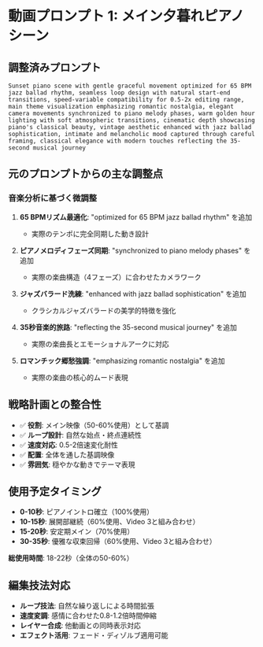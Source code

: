 # 動画プロンプト 1: メイン夕暮れピアノシーン

## 調整済みプロンプト

```
Sunset piano scene with gentle graceful movement optimized for 65 BPM jazz ballad rhythm, seamless loop design with natural start-end transitions, speed-variable compatibility for 0.5-2x editing range, main theme visualization emphasizing romantic nostalgia, elegant camera movements synchronized to piano melody phases, warm golden hour lighting with soft atmospheric transitions, cinematic depth showcasing piano's classical beauty, vintage aesthetic enhanced with jazz ballad sophistication, intimate and melancholic mood captured through careful framing, classical elegance with modern touches reflecting the 35-second musical journey
```

## 元のプロンプトからの主な調整点

### 音楽分析に基づく微調整

1. **65 BPMリズム最適化**: "optimized for 65 BPM jazz ballad rhythm" を追加
   - 実際のテンポに完全同期した動き設計

2. **ピアノメロディフェーズ同期**: "synchronized to piano melody phases" を追加
   - 実際の楽曲構造（4フェーズ）に合わせたカメラワーク

3. **ジャズバラード洗練**: "enhanced with jazz ballad sophistication" を追加
   - クラシカルジャズバラードの美学的特徴を強化

4. **35秒音楽的旅路**: "reflecting the 35-second musical journey" を追加
   - 実際の楽曲長とエモーショナルアークに対応

5. **ロマンチック郷愁強調**: "emphasizing romantic nostalgia" を追加
   - 実際の楽曲の核心的ムード表現

## 戦略計画との整合性

- ✅ **役割**: メイン映像（50-60%使用）として基調
- ✅ **ループ設計**: 自然な始点・終点連続性
- ✅ **速度対応**: 0.5-2倍速変化耐性
- ✅ **配置**: 全体を通した基調映像
- ✅ **雰囲気**: 穏やかな動きでテーマ表現

## 使用予定タイミング

- **0-10秒**: ピアノイントロ確立（100%使用）
- **10-15秒**: 展開部継続（60%使用、Video 3と組み合わせ）
- **15-20秒**: 安定期メイン（70%使用）
- **30-35秒**: 優雅な収束回帰（60%使用、Video 3と組み合わせ）

**総使用時間**: 18-22秒（全体の50-60%）

## 編集技法対応

- **ループ技法**: 自然な繰り返しによる時間拡張
- **速度変調**: 感情に合わせた0.8-1.2倍時間伸縮
- **レイヤー合成**: 他動画との同時表示対応
- **エフェクト活用**: フェード・ディゾルブ適用可能
